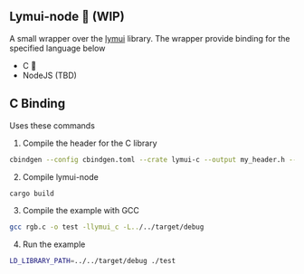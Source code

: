 ## Lymui-node 🍭 (WIP)

A small wrapper over the [lymui](https://github.com/shigedangao/lymui) library. The wrapper provide binding for the specified language below

- C 🚧
- NodeJS (TBD)

## C Binding

Uses these commands

1. Compile the header for the C library

```sh
cbindgen --config cbindgen.toml --crate lymui-c --output my_header.h --lang c
```

2. Compile lymui-node

```sh
cargo build 
```

3. Compile the example with GCC

```sh
gcc rgb.c -o test -llymui_c -L../../target/debug
```

4. Run the example

```sh
LD_LIBRARY_PATH=../../target/debug ./test
```